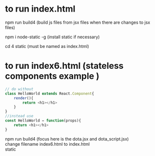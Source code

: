 # to run index.html
npm run build4 (build js files from jsx files when there are changes to jsx files)  

npm i node-static -g (install static if necessary)  

cd 4
static (must be named as index.html)  

# to run index6.html (stateless components example )

```javascript
// do without
class HelloWorld extends React.Component{
    render(){
        return <h1></h1>
    }
}
//instead use
const HelloWorld = function(props){
    return <h1></h1>
}
```

npm run build4 (focus here is the dota.jsx and dota_script.jsx)  
change filename index6.html to index.html  
static  
